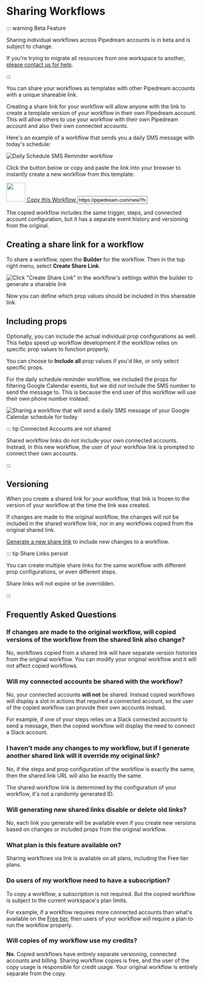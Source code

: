 # Sharing Workflows

::: warning Beta Feature

Sharing individual workflows across Pipedream accounts is in beta and is subject to change.

If you're trying to migrate all resources from one workspace to another, [please contact us for help](mailto:support@pipedream.com).

:::

You can share your workflows as templates with other Pipedream accounts with a unique shareable link.

Creating a share link for your workflow will allow anyone with the link to create a template version of your workflow in their own Pipedream account. This will allow others to use your workflow with their own Pipedream account and also their own connected accounts.

Here's an example of a workflow that sends you a daily SMS message with today's schedule:

<div class="flex justify-center">
<img alt="Daily Schedule SMS Reminder workflow" src="https://res.cloudinary.com/pipedreamin/image/upload/v1685116771/docs/docs/share%20workflows/New_Project_6_n63kju.png" />
</div>

Click the button below or copy and paste the link into your browser to instantly create a new workflow from this template:

<div class="flex justify-between my-3">
  <a href="https://pipedream.com/new?h=tch_ORVf88" class="cursor-pointer pd-copy-workflow shadow-md">
    <img width="50" src="https://res.cloudinary.com/pipedreamin/image/upload/v1668570410/pipedream-brand-assets/pipedream-icon-96_dgspgo.png" />
      Copy this Workflow
  </a>

  <input type="text" class="font-semibold text-center w-3/5 border-2 focus:border-emerald-600  rounded-sm py-2 underline" value="https://pipedream.com/new?h=tch_ORVf88" />
</div>


The copied workflow includes the same trigger, steps, and connected account configuration, but it has a separate event history and versioning from the original.

## Creating a share link for a workflow

To share a workflow, open the **Builder** for the workflow. Then in the top right menu, select **Create Share Link**.

![Click "Create Share Link" in the workflow's settings within the builder to generate a sharable link](https://res.cloudinary.com/pipedreamin/image/upload/v1685119418/docs/docs/share%20workflows/CleanShot_2023-05-26_at_12.42.22_p4q3dr.png)

Now you can define which prop values should be included in this shareable link.

## Including props

Optionally, you can include the actual individual prop configurations as well. This helps speed up workflow development if the workflow relies on specific prop values to function properly.

You can choose to **Include all** prop values if you'd like, or only select specific props.

For the daily schedule reminder workflow, we included the props for filtering Google Calendar events, but we did _not_ include the SMS number to send the message to. This is because the end user of this workflow will use their own phone number instead:

![Sharing a workflow that will send a daily SMS message of your Google Calendar schedule for today](https://res.cloudinary.com/pipedreamin/image/upload/v1685113542/docs/docs/share%20workflows/CleanShot_2023-05-26_at_11.05.16_hebqpl.png)

::: tip Connected Accounts are not shared

Shared workflow links do not include your own connected accounts. Instead, in this new workflow, the user of your workflow link is prompted to connect their own accounts.

:::

## Versioning

When you create a shared link for your workflow, that link is frozen to the version of your workflow at the time the link was created.

If changes are made to the original workflow, the changes will _not_ be included in the shared workflow link, nor in any workflows copied from the original shared link.

[Generate a new share link](#creating-a-share-link-for-a-workflow) to include new changes to a workflow.

::: tip Share Links persist

You can create multiple share links for the same workflow with different prop configurations, or even different steps.

Share links will not expire or be overridden.

:::

## Frequently Asked Questions

### If changes are made to the original workflow, will copied versions of the workflow from the shared link also change?

No, workflows copied from a shared link will have separate version histories from the original workflow. You can modify your original workflow and it will not affect copied workflows.

### Will my connected accounts be shared with the workflow?

No, your connected accounts **will not** be shared. Instead copied workflows will display a slot in actions that required a connected account, so the user of the copied workflow can provide their own accounts instead.

For example, if one of your steps relies on a Slack connected account to send a message, then the copied workflow will display the need to connect a Slack account.

### I haven't made any changes to my workflow, but if I generate another shared link will it override my original link?

No, if the steps and prop configuration of the workflow is exactly the same, then the shared link URL will also be exactly the same.

The shared workflow link is determined by the configuration of your workflow, it's not a randomly generated ID.

### Will generating new shared links disable or delete old links?

No, each link you generate will be available even if you create new versions based on changes or included props from the original workflow.

### What plan is this feature available on?

Sharing workflows via link is available on all plans, including the Free tier plans.

### Do users of my workflow need to have a subscription?

To copy a workflow, a subscription is not required. But the copied workflow is subject to the current workspace's plan limits.

For example, if a workflow requires more connected accounts than what's available on the [Free tier](/pricing/#free-tier), then users of your workflow will require a plan to run the workflow properly.

### Will copies of my workflow use my credits?

**No**. Copied workflows have entirely separate versioning, connected accounts and billing. Sharing workflow copies is free, and the user of the copy usage is responsible for credit usage. Your original workflow is entirely separate from the copy.
